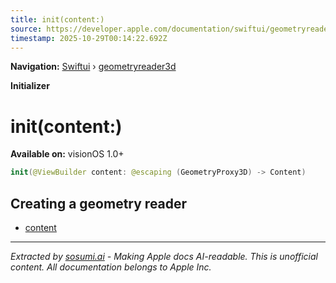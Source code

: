 ```yaml
---
title: init(content:)
source: https://developer.apple.com/documentation/swiftui/geometryreader3d/init(content:)
timestamp: 2025-10-29T00:14:22.692Z
---
```


**Navigation:** [Swiftui](/documentation/swiftui) › [geometryreader3d](/documentation/swiftui/geometryreader3d)

**Initializer**

# init(content:)

**Available on:** visionOS 1.0+

```swift
init(@ViewBuilder content: @escaping (GeometryProxy3D) -> Content)
```

## Creating a geometry reader

- [content](/documentation/swiftui/geometryreader3d/content)

---

*Extracted by [sosumi.ai](https://sosumi.ai) - Making Apple docs AI-readable.*
*This is unofficial content. All documentation belongs to Apple Inc.*
